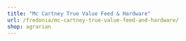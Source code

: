 ```yaml
---
title: "Mc Cartney True Value Feed & Hardware"
url: /fredonia/mc-cartney-true-value-feed-and-hardware/
shop: agrarian
---
```


